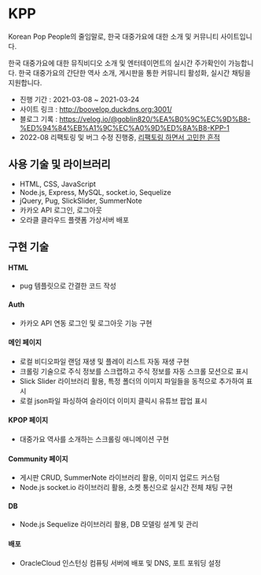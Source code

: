 # KPP

Korean Pop People의 줄임말로, 한국 대중가요에 대한 소개 및 커뮤니티 사이트입니다.

한국 대중가요에 대한 뮤직비디오 소개 및 엔터테이먼트의 실시간 주가확인이 가능합니다. 한국 대중가요의 간단한 역사 소개, 게시판을 통한 커뮤니티 활성화, 실시간 채팅을 지원합니다.

- 진행 기간 : 2021-03-08 ~ 2021-03-24
- 사이트 링크 : <http://boovelop.duckdns.org:3001/>
- 블로그 기록 : <https://velog.io/@goblin820/%EA%B0%9C%EC%9D%B8-%ED%94%84%EB%A1%9C%EC%A0%9D%ED%8A%B8-KPP-1>
- 2022-08 리팩토링 및 버그 수정 진행중, [리팩토링 하면서 고민한 흔적](https://github.com/trevor1107/KPP/blob/main/think.md)

## 사용 기술 및 라이브러리

- HTML, CSS, JavaScript
- Node.js, Express, MySQL, socket.io, Sequelize
- jQuery, Pug, SlickSlider, SummerNote
- 카카오 API 로그인, 로그아웃
- 오라클 클라우드 플랫폼 가상서버 배포

## 구현 기술

#### HTML

- pug 템플릿으로 간결한 코드 작성

#### Auth

- 카카오 API 연동 로그인 및 로그아웃 기능 구현

#### 메인 페이지

- 로컬 비디오파일 랜덤 재생 및 플레이 리스트 자동 재생 구현
- 크롤링 기술으로 주식 정보를 스크랩하고 주식 정보를 자동 스크롤 모션으로 표시
- Slick Slider 라이브러리 활용, 특정 폴더의 이미지 파일들을 동적으로 추가하여 표시
- 로컬 json파일 파싱하여 슬라이더 이미지 클릭시 유튜브 팝업 표시

#### KPOP 페이지

- 대중가요 역사를 소개하는 스크롤링 애니메이션 구현

#### Community 페이지

- 게시판 CRUD, SummerNote 라이브러리 활용, 이미지 업로드 커스텀
- Node.js socket.io 라이브러리 활용, 소켓 통신으로 실시간 전체 채팅 구현

#### DB

- Node.js Sequelize 라이브러리 활용, DB 모델링 설계 및 관리

#### 배포

- OracleCloud 인스턴싱 컴퓨팅 서버에 배포 및 DNS, 포트 포워딩 설정
